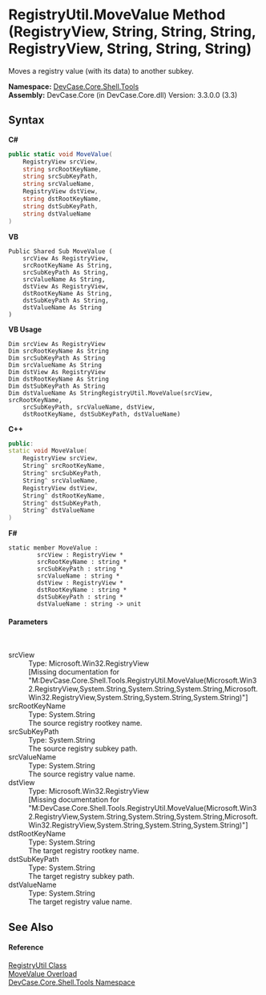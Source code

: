 # RegistryUtil.MoveValue Method (RegistryView, String, String, String, RegistryView, String, String, String)
 

Moves a registry value (with its data) to another subkey.

**Namespace:**&nbsp;<a href="N_DevCase_Core_Shell_Tools">DevCase.Core.Shell.Tools</a><br />**Assembly:**&nbsp;DevCase.Core (in DevCase.Core.dll) Version: 3.3.0.0 (3.3)

## Syntax

**C#**<br />
``` C#
public static void MoveValue(
	RegistryView srcView,
	string srcRootKeyName,
	string srcSubKeyPath,
	string srcValueName,
	RegistryView dstView,
	string dstRootKeyName,
	string dstSubKeyPath,
	string dstValueName
)
```

**VB**<br />
``` VB
Public Shared Sub MoveValue ( 
	srcView As RegistryView,
	srcRootKeyName As String,
	srcSubKeyPath As String,
	srcValueName As String,
	dstView As RegistryView,
	dstRootKeyName As String,
	dstSubKeyPath As String,
	dstValueName As String
)
```

**VB Usage**<br />
``` VB Usage
Dim srcView As RegistryView
Dim srcRootKeyName As String
Dim srcSubKeyPath As String
Dim srcValueName As String
Dim dstView As RegistryView
Dim dstRootKeyName As String
Dim dstSubKeyPath As String
Dim dstValueName As StringRegistryUtil.MoveValue(srcView, srcRootKeyName, 
	srcSubKeyPath, srcValueName, dstView, 
	dstRootKeyName, dstSubKeyPath, dstValueName)
```

**C++**<br />
``` C++
public:
static void MoveValue(
	RegistryView srcView, 
	String^ srcRootKeyName, 
	String^ srcSubKeyPath, 
	String^ srcValueName, 
	RegistryView dstView, 
	String^ dstRootKeyName, 
	String^ dstSubKeyPath, 
	String^ dstValueName
)
```

**F#**<br />
``` F#
static member MoveValue : 
        srcView : RegistryView * 
        srcRootKeyName : string * 
        srcSubKeyPath : string * 
        srcValueName : string * 
        dstView : RegistryView * 
        dstRootKeyName : string * 
        dstSubKeyPath : string * 
        dstValueName : string -> unit 

```


#### Parameters
&nbsp;<dl><dt>srcView</dt><dd>Type: Microsoft.Win32.RegistryView<br />\[Missing <param name="srcView"/> documentation for "M:DevCase.Core.Shell.Tools.RegistryUtil.MoveValue(Microsoft.Win32.RegistryView,System.String,System.String,System.String,Microsoft.Win32.RegistryView,System.String,System.String,System.String)"\]</dd><dt>srcRootKeyName</dt><dd>Type: System.String<br />The source registry rootkey name.</dd><dt>srcSubKeyPath</dt><dd>Type: System.String<br />The source registry subkey path.</dd><dt>srcValueName</dt><dd>Type: System.String<br />The source registry value name.</dd><dt>dstView</dt><dd>Type: Microsoft.Win32.RegistryView<br />\[Missing <param name="dstView"/> documentation for "M:DevCase.Core.Shell.Tools.RegistryUtil.MoveValue(Microsoft.Win32.RegistryView,System.String,System.String,System.String,Microsoft.Win32.RegistryView,System.String,System.String,System.String)"\]</dd><dt>dstRootKeyName</dt><dd>Type: System.String<br />The target registry rootkey name.</dd><dt>dstSubKeyPath</dt><dd>Type: System.String<br />The target registry subkey path.</dd><dt>dstValueName</dt><dd>Type: System.String<br />The target registry value name.</dd></dl>

## See Also


#### Reference
<a href="T_DevCase_Core_Shell_Tools_RegistryUtil">RegistryUtil Class</a><br /><a href="Overload_DevCase_Core_Shell_Tools_RegistryUtil_MoveValue">MoveValue Overload</a><br /><a href="N_DevCase_Core_Shell_Tools">DevCase.Core.Shell.Tools Namespace</a><br />